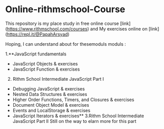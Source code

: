 # Online-rithmschool-Course
This repository is my place study in free online course [link] (https://www.rithmschool.com/courses)
and My exercises online on [link] (https://repl.it/@PapahArsyad)
 
Hoping, I can understand about for thesemoduls moduls : 

1.**JavaScript fundamentals 
* JavaScript Objects & exercises
* JavaScript Function & exercises
2. Rithm School Intermediate JavaScript Part I
* Debugging JavaScript & exercises
* Nested Data Structures & exercises
* Higher Order Functions, Timers, and Closures & exercises
* Document Object Model & exercises
* Events and LocalStorage & exercises
* JavaScript Iterators & exercises**
3.Rithm School Intermediate JavaScript Part II
Still on the way to elarn more for this part
